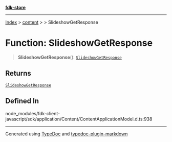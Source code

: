 [**fdk-store**](../../../README.md)
***

[Index](../../../API.md) > [content](../../README.md) > [<internal>](../README.md) > SlideshowGetResponse

# Function: SlideshowGetResponse

> **SlideshowGetResponse**(): [`SlideshowGetResponse`](../type-aliases/type-alias.SlideshowGetResponse.md)

## Returns

[`SlideshowGetResponse`](../type-aliases/type-alias.SlideshowGetResponse.md)

## Defined In

node\_modules/fdk-client-javascript/sdk/application/Content/ContentApplicationModel.d.ts:938

***
Generated using [TypeDoc](https://typedoc.org/) and [typedoc-plugin-markdown](https://www.npmjs.com/package/typedoc-plugin-markdown)
